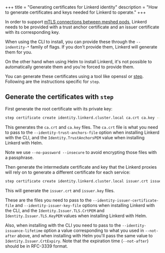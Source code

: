 +++
title = "Generating certificates for Linkerd identity"
description = "How to generate certificates and keys needed for Linkerd to operate."
+++

In order to support [mTLS connections between meshed
pods](/2/features/automatic-mtls), Linkerd needs to be provided with a trust
anchor certificate and an issuer certificate with its corresponding key.

When using the CLI to install, you can provide these through the `--indentity-*`
family of flags. If you don't provide them, Linkerd will generate them for you.

On the other hand when using Helm to install Linkerd, it's not
possible to automatically generate them and you're forced to provide them.

You can generate these certificates using a tool like openssl or
[step](https://smallstep.com/cli/). Following are the instructions specific for
`step`.

## Generate the certificates with `step`

First generate the root certificate with its private key:

```bash
step certificate create identity.linkerd.cluster.local ca.crt ca.key --profile root-ca --no-password --insecure
```

This generates the `ca.crt` and `ca.key` files. The `ca.crt` file is what you
need to pass to the `--identity-trust-anchors-file` option when installing
Linkerd with the CLI, and the `Identity.TrustAnchorsPEM` value when installing
Linkerd with Helm.

Note we use `--no-password --insecure` to avoid encrypting those files with a
passphrase.

Then generate the intermediate certificate and key that the Linkerd proxies will
rely on to generate a different certificate for each service:

```bash
step certificate create identity.linkerd.cluster.local issuer.crt issuer.key --ca ca.crt --ca-key ca.key --profile intermediate-ca --not-after 2020-10-02T10:00:00Z --no-password --insecure
```

This will generate the `issuer.crt` and `issuer.key` files.

These are the files you need to pass to the `--identity-issuer-certificate-file`
and `--identity-issuer-key-file` options when installing Linkerd with the CLI,
and the `Identity.Issuer.TLS.CrtPEM` and `Identity.Issuer.TLS.KeyPEM` values
when installing Linkerd with Helm.

Also, when installing with the CLI you need to pass to the
`--identity-issuance-lifetime` option a value corresponding to what you used in
`--not-after` above, and when installing with Helm you'll pass the same value to
`Identity.Issuer.CrtExpiry`. Note that the expiration time (`--not-after`) should
be in RFC-3339 format.
